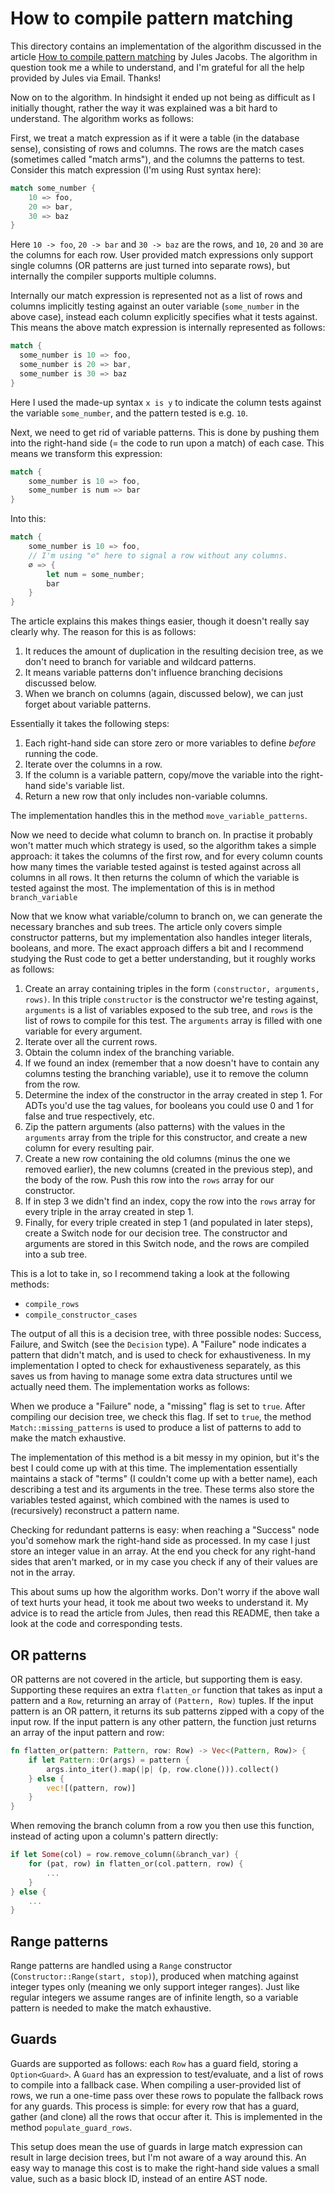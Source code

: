 # How to compile pattern matching

This directory contains an implementation of the algorithm discussed in the
article [How to compile pattern
matching](https://julesjacobs.com/notes/patternmatching/patternmatching.pdf) by
Jules Jacobs. The algorithm in question took me a while to understand, and I'm
grateful for all the help provided by Jules via Email. Thanks!

Now on to the algorithm. In hindsight it ended up not being as difficult as I
initially thought, rather the way it was explained was a bit hard to understand.
The algorithm works as follows:

First, we treat a match expression as if it were a table (in the database
sense), consisting of rows and columns. The rows are the match cases (sometimes
called "match arms"), and the columns the patterns to test. Consider this match
expression (I'm using Rust syntax here):

```rust
match some_number {
    10 => foo,
    20 => bar,
    30 => baz
}
```

Here `10 -> foo`, `20 -> bar` and `30 -> baz` are the rows, and `10`, `20` and
`30` are the columns for each row. User provided match expressions only support
single columns (OR patterns are just turned into separate rows), but internally
the compiler supports multiple columns.

Internally our match expression is represented not as a list of rows and columns
implicitly testing against an outer variable (`some_number` in the above case),
instead each column explicitly specifies what it tests against. This means the
above match expression is internally represented as follows:

```rust
match {
  some_number is 10 => foo,
  some_number is 20 => bar,
  some_number is 30 => baz
}
```

Here I used the made-up syntax `x is y` to indicate the column tests against the
variable `some_number`, and the pattern tested is e.g. `10`.

Next, we need to get rid of variable patterns. This is done by pushing them into
the right-hand side (= the code to run upon a match) of each case. This means we
transform this expression:


```rust
match {
    some_number is 10 => foo,
    some_number is num => bar
}
```

Into this:

```rust
match {
    some_number is 10 => foo,
    // I'm using "∅" here to signal a row without any columns.
    ∅ => {
        let num = some_number;
        bar
    }
}
```

The article explains this makes things easier, though it doesn't really say
clearly why. The reason for this is as follows:

1. It reduces the amount of duplication in the resulting decision tree, as we
   don't need to branch for variable and wildcard patterns.
1. It means variable patterns don't influence branching decisions discussed
   below.
1. When we branch on columns (again, discussed below), we can just forget about
   variable patterns.

Essentially it takes the following steps:

1. Each right-hand side can store zero or more variables to define _before_
   running the code.
1. Iterate over the columns in a row.
1. If the column is a variable pattern, copy/move the variable into the
   right-hand side's variable list.
1. Return a new row that only includes non-variable columns.

The implementation handles this in the method `move_variable_patterns`.

Now we need to decide what column to branch on. In practise it probably won't
matter much which strategy is used, so the algorithm takes a simple approach: it
takes the columns of the first row, and for every column counts how many times
the variable tested against is tested against across all columns in all rows. It
then returns the column of which the variable is tested against the most. The
implementation of this is in method `branch_variable`

Now that we know what variable/column to branch on, we can generate the
necessary branches and sub trees. The article only covers simple constructor
patterns, but my implementation also handles integer literals, booleans, and
more. The exact approach differs a bit and I recommend studying the Rust code to
get a better understanding, but it roughly works as follows:

1. Create an array containing triples in the form
  `(constructor, arguments, rows)`. In this triple `constructor` is the
   constructor we're testing against, `arguments` is a list of variables exposed
   to the sub tree, and `rows` is the list of rows to compile for this test.
   The `arguments` array is filled with one variable for every argument.
1. Iterate over all the current rows.
1. Obtain the column index of the branching variable.
1. If we found an index (remember that a now doesn't have to contain any columns
   testing the branching variable), use it to remove the column from the row.
1. Determine the index of the constructor in the array created in step 1. For
   ADTs you'd use the tag values, for booleans you could use 0 and 1 for false
   and true respectively, etc.
1. Zip the pattern arguments (also patterns) with the values in the `arguments`
   array from the triple for this constructor, and create a new column for every
   resulting pair.
1. Create a new row containing the old columns (minus the one we removed
   earlier), the new columns (created in the previous step), and the body of the
   row. Push this row into the `rows` array for our constructor.
1. If in step 3 we didn't find an index, copy the row into the `rows` array for
   every triple in the array created in step 1.
1. Finally, for every triple created in step 1 (and populated in later steps),
   create a Switch node for our decision tree. The constructor and arguments are
   stored in this Switch node, and the rows are compiled into a sub tree.

This is a lot to take in, so I recommend taking a look at the following methods:

- `compile_rows`
- `compile_constructor_cases`

The output of all this is a decision tree, with three possible nodes: Success,
Failure, and Switch (see the `Decision` type). A "Failure" node indicates a
pattern that didn't match, and is used to check for exhaustiveness. In my
implementation I opted to check for exhaustiveness separately, as this saves us
from having to manage some extra data structures until we actually need them.
The implementation works as follows:

When we produce a "Failure" node, a "missing" flag is set to `true`. After
compiling our decision tree, we check this flag. If set to `true`, the method
`Match::missing_patterns` is used to produce a list of patterns to add to make
the match exhaustive.

The implementation of this method is a bit messy in my opinion, but it's the
best I could come up with at this time. The implementation essentially maintains
a stack of "terms" (I couldn't come up with a better name), each describing a
test and its arguments in the tree. These terms also store the variables tested
against, which combined with the names is used to (recursively) reconstruct a
pattern name.

Checking for redundant patterns is easy: when reaching a "Success" node you'd
somehow mark the right-hand side as processed. In my case I just store an
integer value in an array. At the end you check for any right-hand sides that
aren't marked, or in my case you check if any of their values are not in the
array.

This about sums up how the algorithm works. Don't worry if the above wall of
text hurts your head, it took me about two weeks to understand it. My advice is
to read the article from Jules, then read this README, then take a look at the
code and corresponding tests.

## OR patterns

OR patterns are not covered in the article, but supporting them is easy.
Supporting these requires an extra `flatten_or` function that takes as input a
pattern and a `Row`, returning an array of `(Pattern, Row)` tuples. If the input
pattern is an OR pattern, it returns its sub patterns zipped with a copy of the
input row. If the input pattern is any other pattern, the function just returns
an array of the input pattern and row:

```rust
fn flatten_or(pattern: Pattern, row: Row) -> Vec<(Pattern, Row)> {
    if let Pattern::Or(args) = pattern {
        args.into_iter().map(|p| (p, row.clone())).collect()
    } else {
        vec![(pattern, row)]
    }
}
```

When removing the branch column from a row you then use this function, instead
of acting upon a column's pattern directly:

```rust
if let Some(col) = row.remove_column(&branch_var) {
    for (pat, row) in flatten_or(col.pattern, row) {
        ...
    }
} else {
    ...
}
```

## Range patterns

Range patterns are handled using a `Range` constructor
(`Constructor::Range(start, stop)`), produced when matching against integer
types only (meaning we only support integer ranges). Just like regular integers
we assume ranges are of infinite length, so a variable pattern is needed to make
the match exhaustive.

## Guards

Guards are supported as follows: each `Row` has a guard field, storing a
`Option<Guard>`. A `Guard` has an expression to test/evaluate, and a list of
rows to compile into a fallback case. When compiling a user-provided list of
rows, we run a one-time pass over these rows to populate the fallback rows for
any guards. This process is simple: for every row that has a guard, gather (and
clone) all the rows that occur after it. This is implemented in the method
`populate_guard_rows`.

This setup does mean the use of guards in large match expression can result in
large decision trees, but I'm not aware of a way around this. An easy way to
manage this cost is to make the right-hand side values a small value, such as a
basic block ID, instead of an entire AST node.
